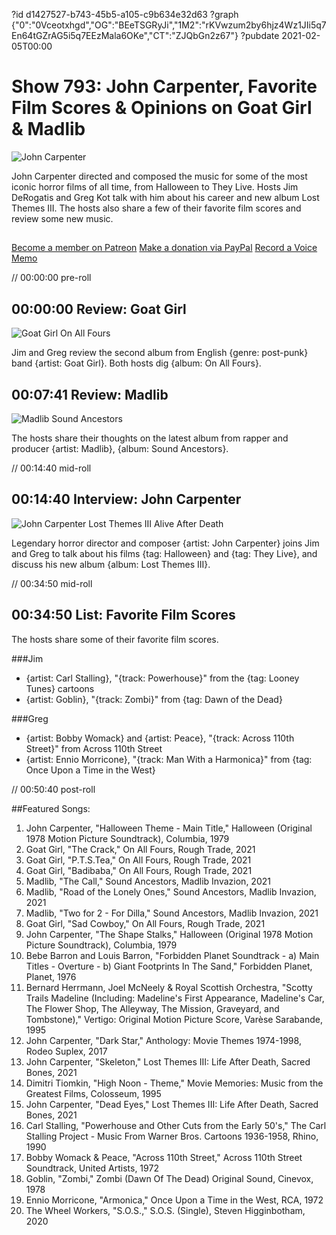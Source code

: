 ?id d1427527-b743-45b5-a105-c9b634e32d63
?graph {"0":"0Vceotxhgd","OG":"BEeTSGRyJi","1M2":"rKVwzum2by6hjz4Wz1JIi5q7En64tGZrAG5i5q7EEzMala6OKe","CT":"ZJQbGn2z67"}
?pubdate 2021-02-05T00:00
# Show 793: John Carpenter, Favorite Film Scores & Opinions on Goat Girl & Madlib
![John Carpenter](https://static.soundopinions.org/images/2021/johncarpenter2010_.jpeg)

John Carpenter directed and composed the music for some of the most iconic horror films of all time, from Halloween to They Live. Hosts Jim DeRogatis and Greg Kot talk with him about his career and new album Lost Themes III. The hosts also share a few of their favorite film scores and review some new music. 
##
[Become a member on Patreon](https://www.patreon.com/soundopinions)
[Make a donation via PayPal](https://bit.ly/36zIhZK)
[Record a Voice Memo](https://www.micdropp.com/studio/5febf006eba45/) 


// 00:00:00 pre-roll


## 00:00:00 Review: Goat Girl

![Goat Girl On All Fours](https://static.soundopinions.org/assets/793/011.jpg)

Jim and Greg review the second album from English {genre: post-punk} band {artist: Goat Girl}. Both hosts dig {album: On All Fours}. 

## 00:07:41 Review: Madlib
![Madlib Sound Ancestors](https://static.soundopinions.org/assets/793/02.jpg)

The hosts share their thoughts on the latest album from rapper and producer {artist: Madlib}, {album: Sound Ancestors}.


// 00:14:40 mid-roll

## 00:14:40 Interview: John Carpenter

![John Carpenter Lost Themes III Alive After Death](https://static.soundopinions.org/assets/793/OG1.jpg)

Legendary horror director and composer {artist: John Carpenter} joins Jim and Greg to talk about his films {tag: Halloween} and {tag: They Live}, and discuss his new album {album: Lost Themes III}.



// 00:34:50 mid-roll

## 00:34:50 List: Favorite Film Scores

The hosts share some of their favorite film scores.

###Jim
- {artist: Carl Stalling}, "{track: Powerhouse}" from the {tag: Looney Tunes} cartoons
- {artist: Goblin}, "{track: Zombi}" from {tag: Dawn of the Dead}


###Greg
- {artist: Bobby Womack} and {artist: Peace}, "{track: Across 110th Street}" from Across 110th Street
- {artist: Ennio Morricone}, "{track: Man With a Harmonica}" from {tag: Once Upon a Time in the West}


// 00:50:40 post-roll





##Featured Songs: 

1. John Carpenter, "Halloween Theme - Main Title," Halloween (Original 1978 Motion Picture Soundtrack), Columbia, 1979
1. Goat Girl, "The Crack," On All Fours, Rough Trade, 2021
1. Goat Girl, "P.T.S.Tea," On All Fours, Rough Trade, 2021
1. Goat Girl, "Badibaba," On All Fours, Rough Trade, 2021
1. Madlib, "The Call," Sound Ancestors, Madlib Invazion, 2021
1. Madlib, "Road of the Lonely Ones," Sound Ancestors, Madlib Invazion, 2021
1. Madlib, "Two for 2 - For Dilla," Sound Ancestors, Madlib Invazion, 2021
1. Goat Girl, "Sad Cowboy," On All Fours, Rough Trade, 2021
1. John Carpenter, "The Shape Stalks," Halloween (Original 1978 Motion Picture Soundtrack), Columbia, 1979
1. Bebe Barron and Louis Barron, "Forbidden Planet Soundtrack - a) Main Titles - Overture - b) Giant Footprints In The Sand," Forbidden Planet, Planet, 1976
1. Bernard Herrmann, Joel McNeely & Royal Scottish Orchestra, "Scotty Trails Madeline (Including: Madeline's First Appearance, Madeline's Car, The Flower Shop, The Alleyway, The Mission, Graveyard, and Tombstone)," Vertigo: Original Motion Picture Score, Varèse Sarabande, 1995
1. John Carpenter, "Dark Star," Anthology: Movie Themes 1974-1998, Rodeo Suplex, 2017
1. John Carpenter, "Skeleton," Lost Themes III: Life After Death, Sacred Bones, 2021
1. Dimitri Tiomkin, "High Noon - Theme," Movie Memories: Music from the Greatest Films, Colosseum, 1995
1. John Carpenter, "Dead Eyes," Lost Themes III: Life After Death, Sacred Bones, 2021
1. Carl Stalling, "Powerhouse and Other Cuts from the Early 50's," The Carl Stalling Project - Music From Warner Bros. Cartoons 1936-1958, Rhino, 1990
1. Bobby Womack & Peace, "Across 110th Street," Across 110th Street Soundtrack, United Artists, 1972
1. Goblin, "Zombi," Zombi (Dawn Of The Dead) Original Sound, Cinevox, 1978
1. Ennio Morricone, "Armonica," Once Upon a Time in the West, RCA, 1972
1. The Wheel Workers, "S.O.S.," S.O.S. (Single), Steven Higginbotham, 2020




